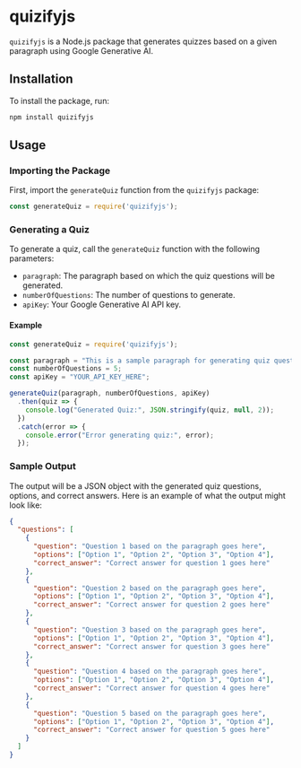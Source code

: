 # quizifyjs

`quizifyjs` is a Node.js package that generates quizzes based on a given paragraph using Google Generative AI.

## Installation

To install the package, run:

```sh
npm install quizifyjs
```

## Usage

### Importing the Package

First, import the `generateQuiz` function from the `quizifyjs` package:

```javascript
const generateQuiz = require('quizifyjs');
```

### Generating a Quiz

To generate a quiz, call the `generateQuiz` function with the following parameters:
- `paragraph`: The paragraph based on which the quiz questions will be generated.
- `numberOfQuestions`: The number of questions to generate.
- `apiKey`: Your Google Generative AI API key.

#### Example

```javascript
const generateQuiz = require('quizifyjs');

const paragraph = "This is a sample paragraph for generating quiz questions.";
const numberOfQuestions = 5;
const apiKey = "YOUR_API_KEY_HERE"; 

generateQuiz(paragraph, numberOfQuestions, apiKey)
  .then(quiz => {
    console.log("Generated Quiz:", JSON.stringify(quiz, null, 2));
  })
  .catch(error => {
    console.error("Error generating quiz:", error);
  });
```

### Sample Output

The output will be a JSON object with the generated quiz questions, options, and correct answers. Here is an example of what the output might look like:

```json
{
  "questions": [
    {
      "question": "Question 1 based on the paragraph goes here",
      "options": ["Option 1", "Option 2", "Option 3", "Option 4"],
      "correct_answer": "Correct answer for question 1 goes here"
    },
    {
      "question": "Question 2 based on the paragraph goes here",
      "options": ["Option 1", "Option 2", "Option 3", "Option 4"],
      "correct_answer": "Correct answer for question 2 goes here"
    },
    {
      "question": "Question 3 based on the paragraph goes here",
      "options": ["Option 1", "Option 2", "Option 3", "Option 4"],
      "correct_answer": "Correct answer for question 3 goes here"
    },
    {
      "question": "Question 4 based on the paragraph goes here",
      "options": ["Option 1", "Option 2", "Option 3", "Option 4"],
      "correct_answer": "Correct answer for question 4 goes here"
    },
    {
      "question": "Question 5 based on the paragraph goes here",
      "options": ["Option 1", "Option 2", "Option 3", "Option 4"],
      "correct_answer": "Correct answer for question 5 goes here"
    }
  ]
}
```